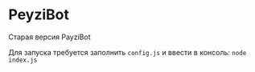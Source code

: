 # PeyziBot

Старая версия PayziBot

Для запуска требуется заполнить `config.js` и ввести в консоль: `node index.js`
